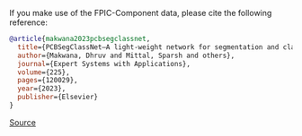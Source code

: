 If you make use of the FPIC-Component data, please cite the following reference:

``` bibtex
@article{makwana2023pcbsegclassnet,
  title={PCBSegClassNet—A light-weight network for segmentation and classification of PCB component},
  author={Makwana, Dhruv and Mittal, Sparsh and others},
  journal={Expert Systems with Applications},
  volume={225},
  pages={120029},
  year={2023},
  publisher={Elsevier}
}
```

[Source](https://github.com/CandleLabAI/PCBSegClassNet#citation)